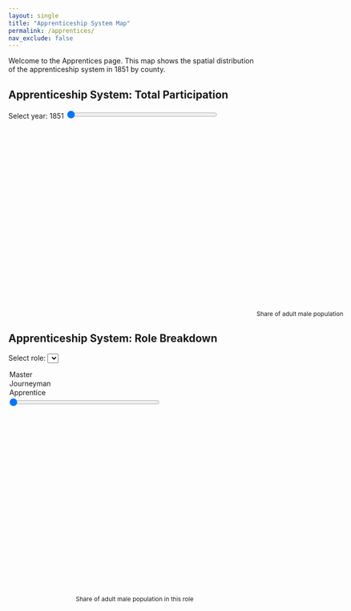 ```yaml
---
layout: single
title: "Apprenticeship System Map"
permalink: /apprentices/
nav_exclude: false
---
```


Welcome to the Apprentices page. This map shows the spatial distribution of the apprenticeship system in 1851 by county.

<h2>Apprenticeship System: Total Participation</h2>

<!-- Slider for selecting year -->
<label for="year-slider">Select year: <span id="year-label">1851</span></label>
<input type="range" id="year-slider" min="1851" max="1911" step="10" value="1851" style="width: 300px;">

<div id="map-container">
  <svg width="960" height="600"></svg>
</div>

<div id="tooltip" style="position:absolute; background:white; border:1px solid #aaa; padding:5px; visibility:hidden;"></div>

<script src="https://d3js.org/d3.v7.min.js"></script>

<script>
const width = 960, height = 600;
const svg = d3.select("svg");
const tooltip = d3.select("#tooltip");

Promise.all([
  d3.json("/assets/maps/Counties1851.geojson"),
  d3.json("/assets/maps/share_total_by_county.json")
]).then(([geoData, yearData]) => {

  const projection = d3.geoMercator().fitSize([width, height], geoData);
  const path = d3.geoPath().projection(projection);

  const slider = d3.select("#year-slider");
  const yearLabel = d3.select("#year-label");

  function updateMap(year) {
    const values = yearData[year];
    const color = d3.scaleThreshold()
      .domain([1, 2, 3, 4]) // Bins: 0–1, 1–2, 2–3, 3–4, 4+
      .range(d3.schemePurples[5]);

    svg.selectAll("path")
      .data(geoData.features)
      .join("path")
      .attr("d", path)
      .attr("fill", d => {
        const name = d.properties.R_CTY;
        const v = values[name];
        return v != null ? color(v) : "#ccc";
      })
      .attr("stroke", "#fff")
      .attr("stroke-width", 0.5)
      .on("mouseover", function (event, d) {
        const name = d.properties.R_CTY;
        const value = values[name];
        tooltip.style("visibility", "visible")
          .text(`${name}: ${value != null ? value.toFixed(2) : "N/A"}`);
        d3.select(this).attr("stroke-width", 2);
      })
      .on("mousemove", function(event) {
        tooltip.style("top", (event.pageY + 10) + "px")
               .style("left", (event.pageX + 10) + "px");
      })
      .on("mouseout", function () {
        tooltip.style("visibility", "hidden");
        d3.select(this).attr("stroke-width", 0.5);
      });
  }

  updateMap("1851");

  slider.on("input", function() {
    const year = this.value;
    yearLabel.text(year);
    updateMap(year);
  });
});
</script>

<!-- 🧭 Legend container: neatly aligned under the map -->
<div id="legend" style="margin-top: 10px; width: 300px; margin-left: auto; margin-right: auto; transform: translateX(330px);">
  <svg width="300" height="40"></svg>
  <div style="font-size: 12px; text-align: center;">Share of adult male population</div>
</div>



<script>
const legendSvg = d3.select("#legend svg");
const legendWidth = +legendSvg.attr("width");
const legendHeight = +legendSvg.attr("height");

const bins = [0, 1, 2, 3, 4, 5];
const colors = d3.schemePurples[5];
const binWidth = legendWidth / colors.length;

colors.forEach((color, i) => {
  legendSvg.append("rect")
    .attr("x", i * binWidth)
    .attr("y", 10)
    .attr("width", binWidth)
    .attr("height", 10)
    .attr("fill", color);

  const label = i === colors.length - 1 ? "4+" : `${i}–${i+1}`;
  legendSvg.append("text")
    .attr("x", i * binWidth + binWidth / 2)
    .attr("y", 35)
    .attr("text-anchor", "middle")
    .attr("font-size", "10px")
    .text(label);
});
</script>



<h2>Apprenticeship System: Role Breakdown</h2>

<label for="role-select">Select role: </label>
<select id="role-select">
  <option value="master">Master</option>
  <option value="journeyman">Journeyman</option>
  <option value="apprentice">Apprentice</option>
</select>

<input type="range" id="role-slider" min="1851" max="1911" step="10" value="1851" style="width: 300px;">


<div id="role-map-container">
  <svg id="role-map" width="960" height="600"></svg>
</div>

<div id="role-tooltip" style="position:absolute; background:white; border:1px solid #aaa; padding:5px; visibility:hidden;"></div>

<script>
const roleSvg = d3.select("#role-map");
const roleTooltip = d3.select("#role-tooltip");
const roleSlider = d3.select("#role-slider");
const roleYearLabel = d3.select("#role-year-label");
const roleSelect = d3.select("#role-select");

Promise.all([
  d3.json("/assets/maps/Counties1851.geojson"),
  d3.json("/assets/maps/share_granrole_by_county.json")  // <-- Your new cleaned data
]).then(([geoData, roleData]) => {
  const projection = d3.geoMercator().fitSize([960, 600], geoData);
  const path = d3.geoPath().projection(projection);

  const color = d3.scaleThreshold()
  .domain([0.2, 0.4, 0.6, 0.8, 1.0, 1.5, 2.0])
  .range(d3.schemeBlues[8]);

  function updateRoleMap(year, role) {
    const values = roleData[year][role];

    roleSvg.selectAll("path")
      .data(geoData.features)
      .join("path")
      .attr("d", path)
      .attr("fill", d => {
        const name = d.properties.R_CTY;
        const v = values[name];
        return v != null ? color(v) : "#ccc";
      })
      .attr("stroke", "#fff")
      .attr("stroke-width", 0.5)
      .on("mouseover", function(event, d) {
        const name = d.properties.R_CTY;
        const value = values[name];
        roleTooltip.style("visibility", "visible")
          .text(`${name}: ${value != null ? value.toFixed(2) : "N/A"}`);
        d3.select(this).attr("stroke-width", 2);
      })
      .on("mousemove", function(event) {
        roleTooltip.style("top", (event.pageY + 10) + "px")
                   .style("left", (event.pageX + 10) + "px");
      })
      .on("mouseout", function () {
        roleTooltip.style("visibility", "hidden");
        d3.select(this).attr("stroke-width", 0.5);
      });
  }

  // Initial draw
  updateRoleMap("1851", "master");

  // Slider interaction
  roleSlider.on("input", function () {
    const year = this.value;
    roleYearLabel.text(year);
    updateRoleMap(year, roleSelect.node().value);
  });

  // Dropdown interaction
  roleSelect.on("change", function () {
    const year = roleSlider.node().value;
    updateRoleMap(year, this.value);
  });
});
</script>

<!-- 🧭 Legend for Role Breakdown Map -->
<div id="role-legend" style="margin-top: 10px; width: 480px; margin-left: auto; margin-right: auto;">
  <svg width="480" height="50"></svg>
  <div style="font-size: 12px; text-align: center;">Share of adult male population in this role</div>
</div>



